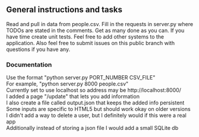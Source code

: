 ## General instructions and tasks
Read and pull in data from people.csv.
Fill in the requests in server.py where TODOs are stated in the comments.
Get as many done as you can.
If you have time create unit tests.
Feel free to add other systems to the application.
Also feel free to submit issues on this public branch with questions if you have any.

### Documentation
Use the format "python server.py PORT_NUMBER CSV_FILE"  
For example, "python server.py 8000 people.csv"  
Currently set to use localhost so address may be http://localhost:8000/  
I added a page "/update" that lets you add information  
I also create a file called output.json that keeps the added info persistent  
Some inputs are specific to HTML5 but should work okay on older versions  
I didn't add a way to delete a user, but I definitely would if this were a real app  
Additionally instead of storing a json file I would add a small SQLite db  